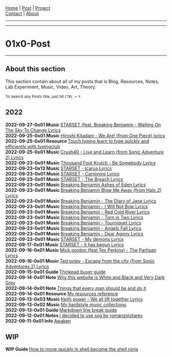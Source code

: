 <nav>
<a href="./index.html">Home</a>
|
<a href="./post.html">Post</a>
|
<a href="./project.html">Project</a>
<nav class="div-right">
<a href="./contact.html">Contact</a>
|
<a href="./about.html">About</a>
</nav>
</nav>
</header>
<hr><hr>
<main>
<!-- Your Content Start After This Line -->


# 01x0-Post
---------------

## About this section

This section contain about all of my posts that is Blog, Resources, Notes, Lab Experiment, Music, Video, Art, Theory.  

<p style="font-size: 12px">To search any Posts title, just hit <code class="code-mark">CTRL + F</code></p>

## 2022

<strong>2022-09-27-0x01 </strong><strong>Music </strong>[STARSET (feat. Breaking Benjamin - Waiting On The Sky To Change Lyrics](./post/2022-09-27-0x01-Music-starset_feat_breaking_benjamin_waiting_on_the_sky_to_change_lyrics.html)  
<strong>2022-09-25-0x01 </strong><strong>Music </strong>[Hiroshi Kitadani - We Are! (from One Piece) lyrics](./post/2022-09-25-0x03-Music-hiroshi_kitadani_we_are_from_one_piece_lyrics.html)  
<strong>2022-09-25-0x01 </strong><strong>Resource </strong>[Touch typing learn to type quickly and efficiently with typingclub](./post/2022-09-25-0x02-Resource-touch_typing_learn_to_type_quickly_and_efficiently_with_typingclub.html)  
<strong>2022-09-25-0x01 </strong><strong>Music </strong>[Crush40 - Live and Learn (from Sonic Adventure 2) Lyrics](./post/2022-09-25-0x01-Music-crush40_live_and_learn_from_sonic_adventure_2_lyrics.html)  
<strong>2022-09-23-0x01 </strong><strong>Music </strong>[Thousand Foot Krutch - Be Somebody Lyrics](./post/2022-09-23-0x14-Music-thousand_foot_krutch_be_somebody_lyrics.html)  
<strong>2022-09-23-0x13 </strong><strong>Music </strong>[STARSET - Icarus Lyrics](./post/2022-09-23-0x13-Music-starset_icarus_lyrics.html)  
<strong>2022-09-23-0x01 </strong><strong>Music </strong>[STARSET - Carnivore Lyrics](./post/2022-09-23-0x12-Music-starset_carnivore_lyrics.html)  
<strong>2022-09-23-0x01 </strong><strong>Music </strong>[STARSET - The Breach Lyrics](./post/2022-09-23-0x11-Music-starset_the_breach_lyrics.html)  
<strong>2022-09-23-0x01 </strong><strong>Music </strong>[Breaking Benjamin Ashes of Eden Lyrics](./post/2022-09-23-0x10-Music-breaking_benjamin_ashes_of_eden_lyrics.html)  
<strong>2022-09-23-0x01 </strong><strong>Music </strong>[Breaking Benjamin Blow Me Away (from Halo 2) Lyrics](./post/2022-09-23-0x09-Music-breaking_benjamin_blow_me_away_from_halo_2_lyrics.html)  
<strong>2022-09-23-0x01 </strong><strong>Music </strong>[Breaking Benjamin - The Diary of Jane Lyrics](./post/2022-09-23-0x08-Music-breaking_benjamin_the_diary_of_jane_lyrics.html)  
<strong>2022-09-23-0x01 </strong><strong>Music </strong>[Breaking Benjamin - I Will Not Bow Lyrics](./post/2022-09-23-0x07-Music-breaking_benjamin_i_will_not_bow_lyrics.html)  
<strong>2022-09-23-0x01 </strong><strong>Music </strong>[Breaking Benjamin - Red Cold River Lyrics](./post/2022-09-23-0x06-Music-breaking_benjamin_red-cold-river_lyrics.html)  
<strong>2022-09-23-0x01 </strong><strong>Music </strong>[Breaking Benjamin - Torn in Two Lyrics](./post/2022-09-23-0x05-Music-breaking_benjamin_torn_in_two_lyrics.html)  
<strong>2022-09-23-0x01 </strong><strong>Music </strong>[Breaking Benjamin - Tourniquet Lyrics](./post/2022-09-23-0x04-Music-breaking_benjamin_tourniquet_lyrics.html)  
<strong>2022-09-23-0x01 </strong><strong>Music </strong>[Breaking Benjamin - Angels Fall Lyrics](./post/2022-09-23-0x03-Music-breaking_benjamin_angels_fall_lyrics.html)  
<strong>2022-09-23-0x01 </strong><strong>Music </strong>[Breaking Benjamin - Dear Agony Lyrics](./post/2022-09-23-0x02-Music-breaking_benjamin_dear_agony_lyrics.html)  
<strong>2022-09-23-0x01 </strong><strong>Music </strong>[STARSET - My demons Lyrics](./post/2022-09-23-0x01-Music-starset_my_demons_lyrics.html)  
<strong>2022-09-17-0x01 </strong><strong>Music </strong>[STARSET - it has begun Lyrics](./post/2022-09-17-0x01-Music-starset_it_has_begun_lyrics.html)  
<strong>2022-09-16-0x01 </strong><strong>Music </strong>[Mick gordon (feat Tex Perkins) - The Partisan Lyrics](./post/2022-09-16-0x02-Music-mick_gordon_feat_tex_perkins_the_partisan_lyrics.html)  
<strong>2022-09-16-0x01 </strong><strong>Music </strong>[Ted poley - Escape from the city (from Sonic Adventures 2) Lyrics](./post/2022-09-16-0x01-Music-ted_poley_escape_from_the_city_from_sonic_adventures_2lyrics.html)  
<strong>2022-09-15-0x01 </strong><strong>Guide </strong>[Thinkpad buyer guide](./post/2022-09-15-0x01-Guide-thinkpad_buyer_guide.html)  
<strong>2022-09-14-0x01 </strong><strong>Note </strong>[Why this website is White and Black and Very Dark Grey](./post/2022-09-14-0x03-Note-why_this_website_is_white_and_black_and_very_dark_grey.html)  
<strong>2022-09-14-0x01 </strong><strong>Note </strong>[Things that every man should be and do it](./post/2022-09-14-0x02-Note-things_that_every_man_should_be_and_do_it.html)  
<strong>2022-09-14-0x01 </strong><strong>Resource </strong>[My resources reference](./post/2022-09-14-0x01-Resource-my_resources_reference.html)  
<strong>2022-09-13-0x03 </strong><strong>Music </strong>[Keith power - We all lift together Lyrics](./post/2022-09-13-0x03-Music-keith_power_we_all_lift_together_lyrics.html)  
<strong>2022-09-13-0x02 </strong><strong>Music </strong>[My hardstyle music collections](./post/2022-09-13-0x02-Music-my_hardstyle_music_collections.html)  
<strong>2022-09-13-0x01 </strong><strong>Guide </strong>[Markdown line break guide](./post/2022-09-13-0x01-Guide-markdown_line_break_guide.html)  
<strong>2022-09-12-0x01 </strong><strong>Notes </strong>[I decided to use ssg by romanzolotarev](./post/2022-09-12-0x01-Notes-i_decided_to_use_ssg_by_romanzolotarev.html)  
<strong>2022-09-11-0x01 </strong><strong>Info </strong>[Awaken](./post/2022-09-11-0x01-Info-awaken.html)  

## WIP

<strong>WIP </strong><strong>Guide </strong>[How to move quickly in shell become the shell ninja](./WIP-Guide-how_to_move_quickly_in_shell_become_the_shell_ninja.html)
